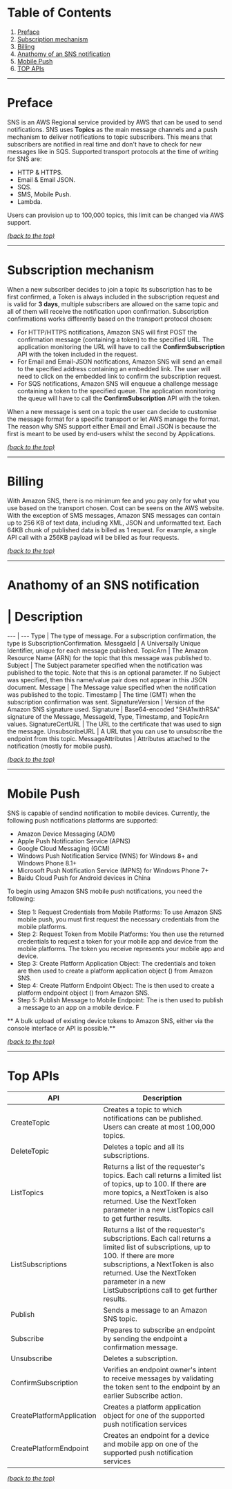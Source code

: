 # Table of Contents

1. [Preface](README.md#markdown-header-preface)
2. [Subscription mechanism](README.md#markdown-header-subscription-mechanism)
3. [Billing](README.md#markdown-header-billing)
4. [Anathomy of an SNS notification](README.md#markdown-header-anathomy-of-an-sns-notification)
5. [Mobile Push](README.md#markdown-header-mobile-push)
6. [TOP APIs](README.md#markdown-header-top-apis)

* * *

# Preface

SNS is an AWS Regional service provided by AWS that can be used to send notifications. SNS uses **Topics** as the main message channels and a push mechanism to deliver notifications to topic subscribers.
This means that subscribers are notified in real time and don't have to check for new messages like in SQS. Supported transport protocols at the time of writing for SNS are:

- HTTP & HTTPS.
- Email & Email JSON.
- SQS.
- SMS, Mobile Push.
- Lambda.

Users can provision up to 100,000 topics, this limit can be changed via AWS support.

[*(back to the top)*](README.md#markdown-header-table-of-contents)

* * *

# Subscription mechanism

When a new subscriber decides to join a topic its subscription has to be first confirmed, a Token is always included in the subscription request and is valid for **3 days**, multiple subscribers are allowed on the same topic and all of them will receive the notification upon confirmation.
Subscription confirmations works differently based on the transport protocol chosen:

- For HTTP/HTTPS notifications, Amazon SNS will first POST the confirmation message (containing a token) to the specified URL. The application monitoring the URL will have to call the **ConfirmSubscription** API with the token included in the request.
- For Email and Email-JSON notifications, Amazon SNS will send an email to the specified address containing an embedded link. The user will need to click on the embedded link to confirm the subscription request.
- For SQS notifications, Amazon SNS will enqueue a challenge message containing a token to the specified queue. The application monitoring the queue will have to call the **ConfirmSubscription** API with the token.

When a new message is sent on a topic the user can decide to customise the message format for a specific transport or let AWS manage the format. The reason why SNS support either Email and Email JSON is because the first is meant to be used by end-users whilst the second by Applications.

[*(back to the top)*](README.md#markdown-header-table-of-contents)

* * *

# Billing

With Amazon SNS, there is no minimum fee and you pay only for what you use based on the transport chosen. Cost can be seens on the AWS website. With the exception of SMS messages, Amazon SNS messages can contain up to 256 KB of text data, including XML, JSON and unformatted text.
Each 64KB chunk of published data is billed as 1 request. For example, a single API call with a 256KB payload will be billed as four requests.

[*(back to the top)*](README.md#markdown-header-table-of-contents)

* * *

# Anathomy of an SNS notification

# | Description
--- | ---
Type | The type of message. For a subscription confirmation, the type is SubscriptionConfirmation.
MessgaeId | A Universally Unique Identifier, unique for each message published.
TopicArn | The Amazon Resource Name (ARN) for the topic that this message was published to.
Subject | The Subject parameter specified when the notification was published to the topic. Note that this is an optional parameter. If no Subject was specified, then this name/value pair does not appear in this JSON document.
Message | The Message value specified when the notification was published to the topic.
Timestamp | The time (GMT) when the subscription confirmation was sent.
SignatureVersion | Version of the Amazon SNS signature used.
Signature | Base64-encoded "SHA1withRSA" signature of the Message, MessageId, Type, Timestamp, and TopicArn values.
SignatureCertURL | The URL to the certificate that was used to sign the message.
UnsubscribeURL | A URL that you can use to unsubscribe the endpoint from this topic.
MessageAttributes | Attributes attached to the notification (mostly for mobile push).

[*(back to the top)*](README.md#markdown-header-table-of-contents)

* * *

# Mobile Push

SNS is capable of sendind notification to mobile devices. Currently, the following push notifications platforms are supported:

- Amazon Device Messaging (ADM)
- Apple Push Notification Service (APNS)
- Google Cloud Messaging (GCM)
- Windows Push Notification Service (WNS) for Windows 8+ and Windows Phone 8.1+
- Microsoft Push Notification Service (MPNS) for Windows Phone 7+
- Baidu Cloud Push for Android devices in China

To begin using Amazon SNS mobile push notifications, you need the following:

- Step 1: Request Credentials from Mobile Platforms: To use Amazon SNS mobile push, you must first request the necessary credentials from the mobile platforms.
- Step 2: Request Token from Mobile Platforms: You then use the returned credentials to request a token for your mobile app and device from the mobile platforms. The token you receive represents your mobile app and device.
- Step 3: Create Platform Application Object: The credentials and token are then used to create a platform application object () from Amazon SNS.
- Step 4: Create Platform Endpoint Object: The is then used to create a platform endpoint object () from Amazon SNS.
- Step 5: Publish Message to Mobile Endpoint: The is then used to publish a message to an app on a mobile device. F

** A bulk upload of existing device tokens to Amazon SNS, either via the console interface or API is possible.**

[*(back to the top)*](README.md#markdown-header-table-of-contents)

* * *

# Top APIs

API | Description
--- | ---
CreateTopic | Creates a topic to which notifications can be published. Users can create at most 100,000 topics.
DeleteTopic | Deletes a topic and all its subscriptions.
ListTopics | Returns a list of the requester's topics. Each call returns a limited list of topics, up to 100. If there are more topics, a NextToken is also returned. Use the NextToken parameter in a new ListTopics call to get further results.
ListSubscriptions | Returns a list of the requester's subscriptions. Each call returns a limited list of subscriptions, up to 100. If there are more subscriptions, a NextToken is also returned. Use the NextToken parameter in a new ListSubscriptions call to get further results.
Publish | Sends a message to an Amazon SNS topic.
Subscribe | Prepares to subscribe an endpoint by sending the endpoint a confirmation message.
Unsubscribe | Deletes a subscription.
ConfirmSubscription | Verifies an endpoint owner's intent to receive messages by validating the token sent to the endpoint by an earlier Subscribe action.
CreatePlatformApplication | Creates a platform application object for one of the supported push notification services
CreatePlatformEndpoint | Creates an endpoint for a device and mobile app on one of the supported push notification services

[*(back to the top)*](README.md#markdown-header-table-of-contents)